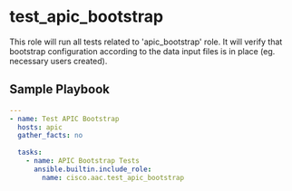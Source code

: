 # test_apic_bootstrap

This role will run all tests related to 'apic_bootstrap' role. It will verify that bootstrap configuration according to the data input files is in place (eg. necessary users created).

## Sample Playbook

```yaml
---
- name: Test APIC Bootstrap
  hosts: apic
  gather_facts: no
 
  tasks:
    - name: APIC Bootstrap Tests
      ansible.builtin.include_role:
        name: cisco.aac.test_apic_bootstrap
```
